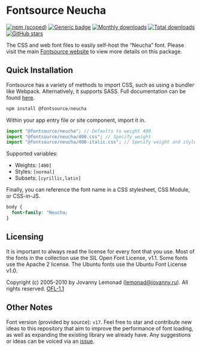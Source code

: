 # Fontsource Neucha

[![npm (scoped)](https://img.shields.io/npm/v/@fontsource/neucha?color=brightgreen)](https://www.npmjs.com/package/@fontsource/neucha) [![Generic badge](https://img.shields.io/badge/fontsource-passing-brightgreen)](https://github.com/fontsource/fontsource) [![Monthly downloads](https://badgen.net/npm/dm/@fontsource/neucha)](https://github.com/fontsource/fontsource) [![Total downloads](https://badgen.net/npm/dt/@fontsource/neucha)](https://github.com/fontsource/fontsource) [![GitHub stars](https://img.shields.io/github/stars/fontsource/fontsource.svg?style=social&label=Star)](https://github.com/fontsource/fontsource/stargazers)

The CSS and web font files to easily self-host the “Neucha” font. Please visit the main [Fontsource website](https://fontsource.org/fonts/neucha) to view more details on this package.

## Quick Installation

Fontsource has a variety of methods to import CSS, such as using a bundler like Webpack. Alternatively, it supports SASS. Full documentation can be found [here](https://fontsource.org/docs/introduction).

```javascript
npm install @fontsource/neucha
```

Within your app entry file or site component, import it in.

```javascript
import "@fontsource/neucha"; // Defaults to weight 400
import "@fontsource/neucha/400.css"; // Specify weight
import "@fontsource/neucha/400-italic.css"; // Specify weight and style

```

Supported variables:
- Weights: `[400]`
- Styles: `[normal]`
- Subsets: `[cyrillic,latin]`

Finally, you can reference the font name in a CSS stylesheet, CSS Module, or CSS-in-JS.

```css
body {
  font-family: "Neucha;
}
```

## Licensing
It is important to always read the license for every font that you use.
Most of the fonts in the collection use the SIL Open Font License, v1.1. Some fonts use the Apache 2 license. The Ubuntu fonts use the Ubuntu Font License v1.0.

Copyright (c) 2005-2010 by Jovanny Lemonad (lemonad@jovanny.ru). All rights reserved.
[OFL-1.1](http://scripts.sil.org/OFL)

## Other Notes
Font version (provided by source): `v17`.
Feel free to star and contribute new ideas to this repository that aim to improve the performance of font loading, as well as expanding the existing library we already have. Any suggestions or ideas can be voiced via an [issue](https://github.com/fontsource/fontsource/issues).